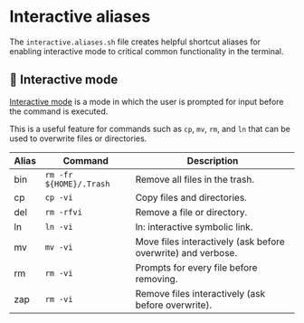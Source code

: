 # Interactive aliases

The `interactive.aliases.sh` file creates helpful shortcut aliases for enabling
interactive mode to critical common functionality in the terminal.

## 🙏 Interactive mode

[Interactive mode](https://en.wikipedia.org/wiki/Interactive_mode) is a mode in
which the user is prompted for input before the command is executed.

This is a useful feature for commands such as `cp`, `mv`, `rm`, and `ln` that
can be used to overwrite files or directories.

| Alias | Command | Description |
| ----- | ----- | ----- |
| bin | `rm -fr ${HOME}/.Trash` | Remove all files in the trash. |
| cp  | `cp -vi` | Copy files and directories. |
| del | `rm -rfvi` | Remove a file or directory. |
| ln  | `ln -vi` | ln: interactive symbolic link. |
| mv  | `mv -vi` | Move files interactively (ask before overwrite) and verbose. |
| rm  | `rm -vi` | Prompts for every file before removing. |
| zap | `rm -vi` | Remove files interactively (ask before overwrite). |
